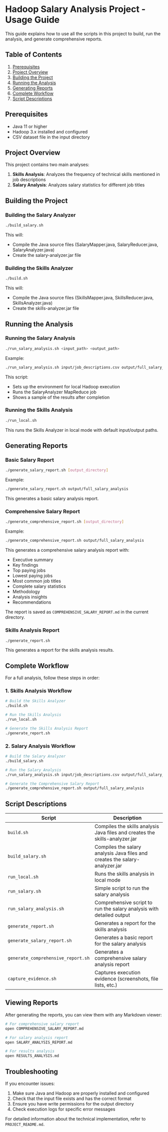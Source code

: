 # Hadoop Salary Analysis Project - Usage Guide

This guide explains how to use all the scripts in this project to build, run the analysis, and generate comprehensive reports.

## Table of Contents
1. [Prerequisites](#prerequisites)
2. [Project Overview](#project-overview)
3. [Building the Project](#building-the-project)
4. [Running the Analysis](#running-the-analysis)
5. [Generating Reports](#generating-reports)
6. [Complete Workflow](#complete-workflow)
7. [Script Descriptions](#script-descriptions)

## Prerequisites

- Java 11 or higher
- Hadoop 3.x installed and configured
- CSV dataset file in the input directory

## Project Overview

This project contains two main analyses:

1. **Skills Analysis**: Analyzes the frequency of technical skills mentioned in job descriptions
2. **Salary Analysis**: Analyzes salary statistics for different job titles

## Building the Project

### Building the Salary Analyzer

```bash
./build_salary.sh
```

This will:
- Compile the Java source files (SalaryMapper.java, SalaryReducer.java, SalaryAnalyzer.java)
- Create the salary-analyzer.jar file

### Building the Skills Analyzer

```bash
./build.sh
```

This will:
- Compile the Java source files (SkillsMapper.java, SkillsReducer.java, SkillsAnalyzer.java)
- Create the skills-analyzer.jar file

## Running the Analysis

### Running the Salary Analysis

```bash
./run_salary_analysis.sh <input_path> <output_path>
```

Example:
```bash
./run_salary_analysis.sh input/job_descriptions.csv output/full_salary_analysis
```

This script:
- Sets up the environment for local Hadoop execution
- Runs the SalaryAnalyzer MapReduce job
- Shows a sample of the results after completion

### Running the Skills Analysis

```bash
./run_local.sh
```

This runs the Skills Analyzer in local mode with default input/output paths.

## Generating Reports

### Basic Salary Report

```bash
./generate_salary_report.sh [output_directory]
```

Example:
```bash
./generate_salary_report.sh output/full_salary_analysis
```

This generates a basic salary analysis report.

### Comprehensive Salary Report

```bash
./generate_comprehensive_report.sh [output_directory]
```

Example:
```bash
./generate_comprehensive_report.sh output/full_salary_analysis
```

This generates a comprehensive salary analysis report with:
- Executive summary
- Key findings
- Top paying jobs
- Lowest paying jobs
- Most common job titles
- Complete salary statistics
- Methodology
- Analysis insights
- Recommendations

The report is saved as `COMPREHENSIVE_SALARY_REPORT.md` in the current directory.

### Skills Analysis Report

```bash
./generate_report.sh
```

This generates a report for the skills analysis results.

## Complete Workflow

For a full analysis, follow these steps in order:

### 1. Skills Analysis Workflow

```bash
# Build the Skills Analyzer
./build.sh

# Run the Skills Analysis
./run_local.sh

# Generate the Skills Analysis Report
./generate_report.sh
```

### 2. Salary Analysis Workflow

```bash
# Build the Salary Analyzer
./build_salary.sh

# Run the Salary Analysis
./run_salary_analysis.sh input/job_descriptions.csv output/full_salary_analysis

# Generate the Comprehensive Salary Report
./generate_comprehensive_report.sh output/full_salary_analysis
```

## Script Descriptions

| Script | Description |
|--------|-------------|
| `build.sh` | Compiles the skills analysis Java files and creates the skills-analyzer.jar |
| `build_salary.sh` | Compiles the salary analysis Java files and creates the salary-analyzer.jar |
| `run_local.sh` | Runs the skills analysis in local mode |
| `run_salary.sh` | Simple script to run the salary analysis |
| `run_salary_analysis.sh` | Comprehensive script to run the salary analysis with detailed output |
| `generate_report.sh` | Generates a report for the skills analysis |
| `generate_salary_report.sh` | Generates a basic report for the salary analysis |
| `generate_comprehensive_report.sh` | Generates a comprehensive salary analysis report |
| `capture_evidence.sh` | Captures execution evidence (screenshots, file lists, etc.) |

## Viewing Reports

After generating the reports, you can view them with any Markdown viewer:

```bash
# For comprehensive salary report
open COMPREHENSIVE_SALARY_REPORT.md

# For salary analysis report
open SALARY_ANALYSIS_REPORT.md

# For results analysis
open RESULTS_ANALYSIS.md
```

## Troubleshooting

If you encounter issues:

1. Make sure Java and Hadoop are properly installed and configured
2. Check that the input file exists and has the correct format
3. Ensure you have write permissions for the output directory
4. Check execution logs for specific error messages

For detailed information about the technical implementation, refer to `PROJECT_README.md`.
